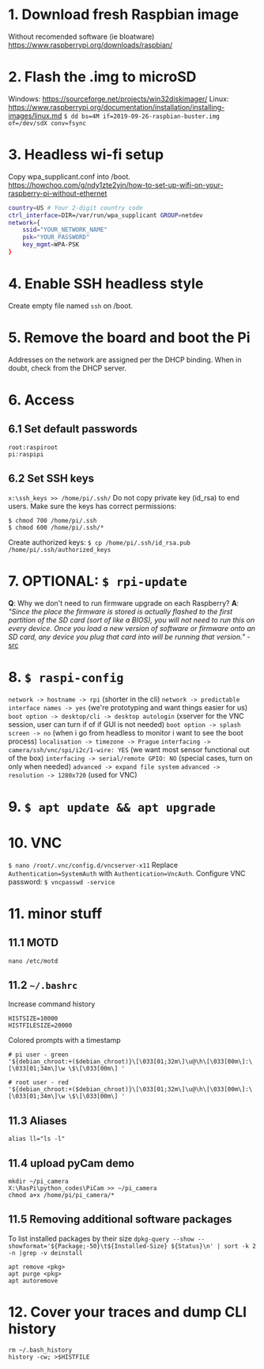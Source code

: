 # 1. Download fresh Raspbian image
Without recomended software (ie bloatware)
https://www.raspberrypi.org/downloads/raspbian/

# 2. Flash the .img to microSD
Windows: https://sourceforge.net/projects/win32diskimager/
Linux: https://www.raspberrypi.org/documentation/installation/installing-images/linux.md
`$ dd bs=4M if=2019-09-26-raspbian-buster.img of=/dev/sdX conv=fsync`

# 3. Headless wi-fi setup
Copy wpa_supplicant.conf into /boot.
https://howchoo.com/g/ndy1zte2yjn/how-to-set-up-wifi-on-your-raspberry-pi-without-ethernet
```bash
country=US # Your 2-digit country code
ctrl_interface=DIR=/var/run/wpa_supplicant GROUP=netdev
network={
    ssid="YOUR_NETWORK_NAME"
    psk="YOUR_PASSWORD"
    key_mgmt=WPA-PSK
}
```

# 4. Enable SSH headless style
Create empty file named ```ssh``` on /boot.

# 5. Remove the board and boot the Pi
Addresses on the network are assigned per the DHCP binding.
When in doubt, check from the DHCP server.

# 6. Access
## 6.1 Set default passwords
```
root:raspiroot
pi:raspipi
```
## 6.2 Set SSH keys
`x:\ssh_keys >> /home/pi/.ssh/`
Do not copy private key (id_rsa) to end users.
Make sure the keys has correct permissions:
~~~~
$ chmod 700 /home/pi/.ssh
$ chmod 600 /home/pi/.ssh/*
~~~~
Create authorized keys:
`$ cp /home/pi/.ssh/id_rsa.pub /home/pi/.ssh/authorized_keys`

# 7. OPTIONAL: `$ rpi-update`
**Q**: Why we don't need to run firmware upgrade on each Raspberry?
**A**: *"Since the place the firmware is stored is actually flashed to the first partition of the SD card (sort of like a BIOS), you will not need to run this on every device. Once you load a new version of software or firmware onto an SD card, any device you plug that card into will be running that version."* -[src](https://raspberrypi.stackexchange.com/questions/4355/do-i-still-need-rpi-update-if-i-am-using-the-latest-version-of-raspbian)


# 8. `$ raspi-config`
`network -> hostname -> rpi`  (shorter in the cli)
`network -> predictable interface names -> yes` (we're prototyping and want things easier for us)
`boot option -> desktop/cli -> desktop autologin` (xserver for the VNC session, user can turn if of if GUI is not needed)
`boot option -> splash screen -> no` (when i go from headless to monitor i want to see the boot process)
`localisation -> timezone -> Prague`
`interfacing -> camera/ssh/vnc/spi/i2c/1-wire: YES` (we want most sensor functional out of the box)
`interfacing -> serial/remote GPIO: NO` (special cases, turn on only when needed)
`advanced -> expand file system`
`advanced -> resolution -> 1280x720` (used for VNC)


# 9. `$ apt update && apt upgrade`


# 10. VNC
`$ nano /root/.vnc/config.d/vncserver-x11`
Replace `Authentication=SystemAuth` with `Authentication=VncAuth`.
Configure VNC password: 
`$ vncpasswd -service`


# 11. minor stuff
## 11.1 MOTD
`nano /etc/motd`
## 11.2 `~/.bashrc`
Increase command history
```
HISTSIZE=10000
HISTFILESIZE=20000
```
Colored prompts with a timestamp
```
# pi user - green
'${debian_chroot:+($debian_chroot)}\[\033[01;32m\]\u@\h\[\033[00m\]:\[\033[01;34m\]\w \$\[\033[00m\] '

# root user - red
'${debian_chroot:+($debian_chroot)}\[\033[01;32m\]\u@\h\[\033[00m\]:\[\033[01;34m\]\w \$\[\033[00m\] '
```

## 11.3 Aliases
`alias ll="ls -l"`


## 11.4 upload pyCam demo
~~~~
mkdir ~/pi_camera
X:\RasPi\python_codes\PiCam >> ~/pi_camera
chmod a+x /home/pi/pi_camera/*
~~~~

## 11.5 Removing additional software packages
To list  installed packages by their size
`dpkg-query --show --showformat='${Package;-50}\t${Installed-Size} ${Status}\n' | sort -k 2 -n |grep -v deinstall`
```
apt remove <pkg>
apt purge <pkg>
apt autoremove
```


# 12. Cover your traces and dump CLI history
```
rm ~/.bash_history
history -cw; >$HISTFILE
```